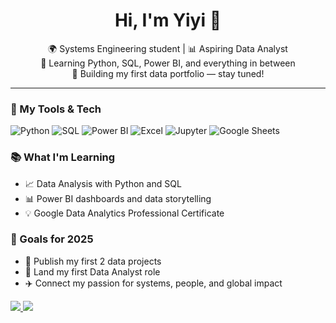<h1 align="center">Hi, I'm Yiyi 👋</h1>

<p align="center">
  🌍 Systems Engineering student | 📊 Aspiring Data Analyst <br>
  🎯 Learning Python, SQL, Power BI, and everything in between <br>
  🚀 Building my first data portfolio — stay tuned!
</p>

---

### 🧰 My Tools & Tech

![Python](https://img.shields.io/badge/Python-3776AB?style=flat&logo=python&logoColor=white)
![SQL](https://img.shields.io/badge/SQL-4479A1?style=flat&logo=postgresql&logoColor=white)
![Power BI](https://img.shields.io/badge/PowerBI-F2C811?style=flat&logo=powerbi&logoColor=black)
![Excel](https://img.shields.io/badge/Excel-217346?style=flat&logo=microsoft-excel&logoColor=white)
![Jupyter](https://img.shields.io/badge/Jupyter-F37626?style=flat&logo=jupyter&logoColor=white)
![Google Sheets](https://img.shields.io/badge/Sheets-34A853?style=flat&logo=googlesheets&logoColor=white)

### 📚 What I'm Learning

- 📈 Data Analysis with Python and SQL  
- 📊 Power BI dashboards and data storytelling  
- 💡 Google Data Analytics Professional Certificate  

### 🔭 Goals for 2025

- 🚧 Publish my first 2 data projects  
- 💼 Land my first Data Analyst role  
- ✈️ Connect my passion for systems, people, and global impact

<a href="https://www.linkedin.com/in/yiyi-lopez/">
  <img src="https://img.shields.io/badge/LinkedIn-blue?style=flat&logo=linkedin&logoColor=white" />
</a>
<a href="mailto:yiyilopez030@gmail.com">
  <img src="https://img.shields.io/badge/Email-contact%20me-red?style=flat&logo=gmail&logoColor=white" />
</a>


